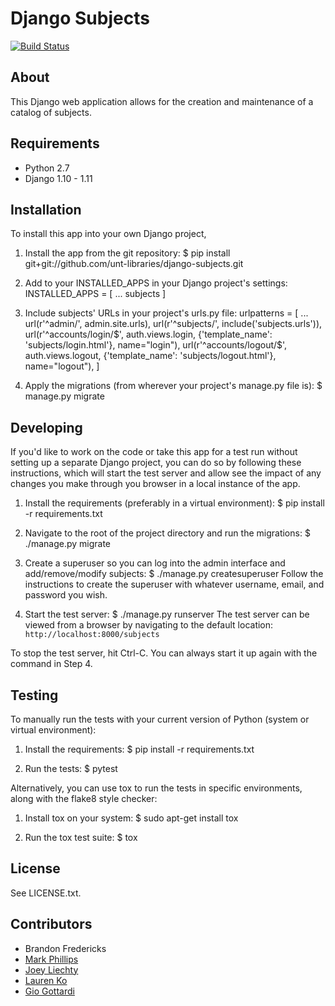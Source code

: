 Django Subjects
===============

[![Build Status](https://travis-ci.org/unt-libraries/django-subjects.svg?branch=master)](https://travis-ci.org/unt-libraries/django-subjects)


About
-----

This Django web application allows for the creation and maintenance of a catalog of subjects.


Requirements
------------

* Python 2.7
* Django 1.10 - 1.11


Installation
------------

To install this app into your own Django project,

1. Install the app from the git repository:
       $ pip install git+git://github.com/unt-libraries/django-subjects.git

2. Add to your INSTALLED_APPS in your Django project's settings:
       INSTALLED_APPS = [
           ...
           subjects
       ]

3. Include subjects' URLs in your project's urls.py file:
       urlpatterns = [
           ...
           url(r'^admin/', admin.site.urls),
           url(r'^subjects/', include('subjects.urls')),
           url(r'^accounts/login/$', auth.views.login,
               {'template_name': 'subjects/login.html'}, name="login"),
           url(r'^accounts/logout/$', auth.views.logout,
               {'template_name': 'subjects/logout.html'}, name="logout"),
       ]

4. Apply the migrations (from wherever your project's manage.py file is):
       $ manage.py migrate


Developing
----------

If you'd like to work on the code or take this app for a test run without setting up a separate Django project,
you can do so by following these instructions, which will start the test server and allow see the impact of any
changes you make through you browser in a local instance of the app.

1. Install the requirements (preferably in a virtual environment):
       $ pip install -r requirements.txt

2. Navigate to the root of the project directory and run the migrations:
       $ ./manage.py migrate

3. Create a superuser so you can log into the admin interface and add/remove/modify subjects:
       $ ./manage.py createsuperuser
   Follow the instructions to create the superuser with whatever username, email, and password you wish.

4. Start the test server:
       $ ./manage.py runserver
   The test server can be viewed from a browser by navigating to the default location: `http://localhost:8000/subjects`

To stop the test server, hit Ctrl-C. You can always start it up again with the command in Step 4.


Testing
-------

To manually run the tests with your current version of Python (system or virtual environment):

1. Install the requirements:
       $ pip install -r requirements.txt

2. Run the tests:
       $ pytest

Alternatively, you can use tox to run the tests in specific environments, along with the flake8 style checker:

1. Install tox on your system:
       $ sudo apt-get install tox

2. Run the tox test suite:
       $ tox


License
-------

See LICENSE.txt.


Contributors
------------

* Brandon Fredericks
* [Mark Phillips](https://github.com/vphill)
* [Joey Liechty](https://github.com/yeahdef)
* [Lauren Ko](https://github.com/ldko)
* [Gio Gottardi](https://github.com/somexpert)
